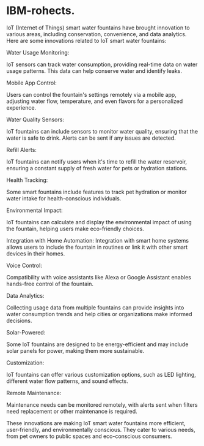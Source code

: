 # IBM-rohects.
IoT (Internet of Things) smart water fountains have brought innovation to various areas, including conservation, convenience, and data analytics. Here are some innovations related to IoT smart water fountains:

Water Usage Monitoring:

 IoT sensors can track water consumption, providing real-time data on water usage patterns. This data can help conserve water and identify leaks.

Mobile App Control: 

Users can control the fountain's settings remotely via a mobile app, adjusting water flow, temperature, and even flavors for a personalized experience.

Water Quality Sensors:

 IoT fountains can include sensors to monitor water quality, ensuring that the water is safe to drink. Alerts can be sent if any issues are detected.

Refill Alerts:

 IoT fountains can notify users when it's time to refill the water reservoir, ensuring a constant supply of fresh water for pets or hydration stations.

Health Tracking: 

Some smart fountains include features to track pet hydration or monitor water intake for health-conscious individuals.

Environmental Impact:

 IoT fountains can calculate and display the environmental impact of using the fountain, helping users make eco-friendly choices.

Integration with Home Automation: Integration with smart home systems allows users to include the fountain in routines or link it with other smart devices in their homes.

Voice Control: 

Compatibility with voice assistants like Alexa or Google Assistant enables hands-free control of the fountain.

Data Analytics: 

Collecting usage data from multiple fountains can provide insights into water consumption trends and help cities or organizations make informed decisions.

Solar-Powered: 

Some IoT fountains are designed to be energy-efficient and may include solar panels for power, making them more sustainable.

Customization: 

IoT fountains can offer various customization options, such as LED lighting, different water flow patterns, and sound effects.

Remote Maintenance: 

Maintenance needs can be monitored remotely, with alerts sent when filters need replacement or other maintenance is required.

These innovations are making IoT smart water fountains more efficient, user-friendly, and environmentally conscious. They cater to various needs, from pet owners to public spaces and eco-conscious consumers.
